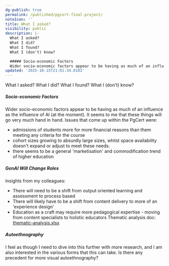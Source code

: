 ```yaml
---
dg-publish: true
permalink: /published/pgcert-final-project/
noteIcon: ''
title: What I asked?
visibility: public
description: |-
  What I asked?
  What I did? 
  What I found?
  What I (don't) know?

  ##### Socio-economic Factors
  Wider socio-economic factors appear to be having as much of an influ
updated: '2025-10-15T21:01:34.018Z'
---
```



What I asked?
What I did? 
What I found?
What I (don't) know?

##### Socio-economic Factors
Wider socio-economic factors appear to be having as much of an influence as the influence of AI (at the moment). It seems to me that these things will go very much hand in hand.
Issues that come up within the PgCert were: 
- admissions of students more for more financial reasons than them meeting any criteria for the course
- cohort sizes growing to absurdly large sizes, whilst space availability  doesn't expand or adjust to meet these needs.
- there seems to be a general 'marketisation' and commodification trend of higher education
##### GenAI Will Change Roles
Insights from my colleagues:
- There will need to be a shift from output oriented learning and assessment to process based 
- There will likely have to be a shift from content delivery to more of an 'experience design'
- Education as a craft may require more pedagogical expertise - moving from content specialists to holistic educators
Thematic analysis doc: [thematic-analysis.xlsx](https://artslondon-my.sharepoint.com/:x:/g/personal/m_henryrichards_arts_ac_uk/ETIl92-i_wZHioJ89Ddw-QMBdL_ncVp_hOjpfy8hua1Lmg?e=tFxy8M) 
##### Autoethnography
I feel as though I need to dive into this further with more research, and I am also interested in the various forms that this can take. Is there any precedent for more visual autoethnography?
